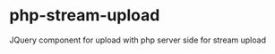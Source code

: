php-stream-upload
=================

JQuery component for upload with php server side for stream upload 